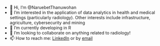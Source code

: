 - 👋 Hi, I’m @NaruebetThanuwohan
- 👀 I’m interested in the application of data analytics in health and medical settings (particularly radiology). Other interests include infrastructure, agriculture, cybersecurity and mining
- 🌱 I’m currently developing in R
- 💞️ I’m looking to collaborate on anything related to radiology! 
- 📫 How to reach me: <a href="https://www.linkedin.com/in/naru-thanuwohan-5b2495141/">LinkedIn</a> or by <a href="mailto:naruthanuwohan@gmail.com">email</a> 
  

<!---
NaruebetThanuwohan/NaruebetThanuwohan is a ✨ special ✨ repository because its `README.md` (this file) appears on your GitHub profile.
You can click the Preview link to take a look at your changes.
--->
